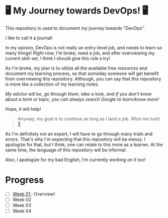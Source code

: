 # 🖥 My Journey towards DevOps! 🖥

This repository is used to document my journey towards "DevOps". 

I like to call it a journal!

In my opinion, DevOps is not really an entry-level job, and needs to learn so many things! Right now, I'm broke, need a job, and after overviewing my current skill-set, I think I should give this role a try! 

As I'm broke, my plan is to utilize all the available free resources and document my learning process, so that someday someone will get benefit from overviewing this repository. Although, you can say that this repository is more like a collection of my learning notes.

*My advice will be, go through them, take a look, and if you don't know about a term or topic, you can always search Google to learn/know more!*

Hope, it will help!

> Anyway, my goal is to continue as long as I land a job. Wish me luck! 👊

As I'm definitely not an expert, I will have to go through many trials and errors. That's why I'm expecting that this repository will be messy. I apologize for that, but I think, one can relate to this more as a learner. At the same time, the language of this repository will be informal.

Also, I apologize for my bad English, I'm currently working on it too!

# Progress

- [ ] [Week 01 ](https://github.com/Dhar01/DevOps-Journey/tree/main/Week-01): Overview!
- [ ] Week 02
- [ ] Week 03
- [ ] Week 04
